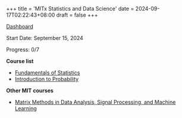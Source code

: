 +++
title = 'MITx Statistics and Data Science'
date = 2024-09-17T02:22:43+08:00
draft = false
+++


[Dashboard](https://micromasters.mit.edu/dashboard/)

Start Date: September 15, 2024

Progress: 0/7

**Course list**

- [Fundamentals of Statistics](/MITx-18.6501x)
- [Introduction to Probability](/MITx-6.431x)

**Other MIT courses**

- [Matrix Methods in Data Analysis, Signal Processing, and Machine Learning](/MIT-18.065)
